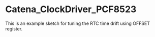 # Catena_ClockDriver_PCF8523
This is an example sketch for tuning the RTC time drift using OFFSET register.
